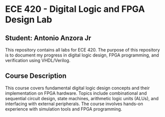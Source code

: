 # ECE 420 - Digital Logic and FPGA Design Lab

## Student: Antonio Anzora Jr  


This repository contains all labs for ECE 420. The purpose of this repository is to document my progress in digital logic design, FPGA programming, and verification using VHDL/Verilog.

## Course Description  

This course covers fundamental digital logic design concepts and their implementation on FPGA hardware. Topics include combinational and sequential circuit design, state machines, arithmetic logic units (ALUs), and interfacing with external peripherals. The course involves hands-on experience with simulation tools and FPGA programming.
